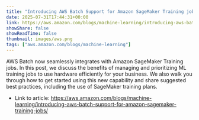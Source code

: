 ```yaml
---
title: "Introducing AWS Batch Support for Amazon SageMaker Training jobs"
date: 2025-07-31T17:44:31+00:00
link: https://aws.amazon.com/blogs/machine-learning/introducing-aws-batch-support-for-amazon-sagemaker-training-jobs/
showShare: false
showReadTime: false
thumbnail: images/aws.png
tags: ["aws.amazon.com/blogs/machine-learning"]
---
```

AWS Batch now seamlessly integrates with Amazon SageMaker Training jobs. In this post, we discuss the benefits of managing and prioritizing ML training jobs to use hardware efficiently for your business. We also walk you through how to get started using this new capability and share suggested best practices, including the use of SageMaker training plans.

- Link to article: https://aws.amazon.com/blogs/machine-learning/introducing-aws-batch-support-for-amazon-sagemaker-training-jobs/